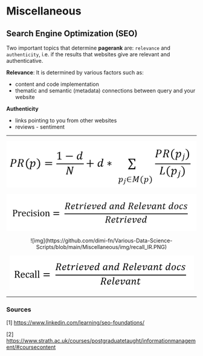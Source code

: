 # Miscellaneous




## Search Engine Optimization (SEO)

Two important topics that determine **pagerank** are: `relevance` and `authenticity`, i.e. if the results that websites give are relevant and authenticative.

**Relevance**: 
It is determined by various factors such as:
* content and code implementation
* thematic and semantic (metadata) connections between query and your website



**Authenticity**
* links pointing to you from other websites
* reviews - sentiment





---
![img](https://github.com/dimi-fn/Various-Data-Science-Scripts/blob/main/Miscellaneous/img/pagerank.PNG)


![img](https://github.com/dimi-fn/Various-Data-Science-Scripts/blob/main/Miscellaneous/img/precision_IR.PNG)


<p align ="center">
![img](https://github.com/dimi-fn/Various-Data-Science-Scripts/blob/main/Miscellaneous/img/recall_IR.PNG)
</p>




<p align="center">
  <img src="https://github.com/dimi-fn/Various-Data-Science-Scripts/blob/main/Miscellaneous/img/recall_IR.PNG" alt="Recall in Information Retrieval"/>
</p>









































-----

### Sources

[1] https://www.linkedin.com/learning/seo-foundations/

[2] https://www.strath.ac.uk/courses/postgraduatetaught/informationmanagement/#coursecontent